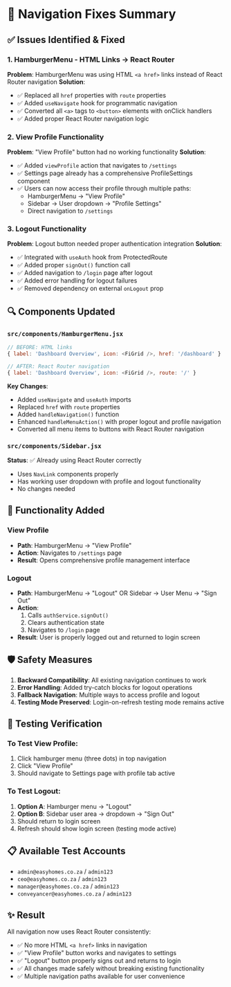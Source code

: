 # 🔧 Navigation Fixes Summary

## ✅ **Issues Identified & Fixed**

### 1. **HamburgerMenu - HTML Links → React Router**
**Problem**: HamburgerMenu was using HTML `<a href>` links instead of React Router navigation
**Solution**: 
- ✅ Replaced all `href` properties with `route` properties
- ✅ Added `useNavigate` hook for programmatic navigation
- ✅ Converted all `<a>` tags to `<button>` elements with onClick handlers
- ✅ Added proper React Router navigation logic

### 2. **View Profile Functionality**
**Problem**: "View Profile" button had no working functionality
**Solution**:
- ✅ Added `viewProfile` action that navigates to `/settings`
- ✅ Settings page already has a comprehensive ProfileSettings component
- ✅ Users can now access their profile through multiple paths:
  - HamburgerMenu → "View Profile"
  - Sidebar → User dropdown → "Profile Settings"
  - Direct navigation to `/settings`

### 3. **Logout Functionality**
**Problem**: Logout button needed proper authentication integration
**Solution**:
- ✅ Integrated with `useAuth` hook from ProtectedRoute
- ✅ Added proper `signOut()` function call
- ✅ Added navigation to `/login` page after logout
- ✅ Added error handling for logout failures
- ✅ Removed dependency on external `onLogout` prop

## 🔍 **Components Updated**

### `src/components/HamburgerMenu.jsx`
```javascript
// BEFORE: HTML links
{ label: 'Dashboard Overview', icon: <FiGrid />, href: '/dashboard' }

// AFTER: React Router navigation  
{ label: 'Dashboard Overview', icon: <FiGrid />, route: '/' }
```

**Key Changes**:
- Added `useNavigate` and `useAuth` imports
- Replaced `href` with `route` properties
- Added `handleNavigation()` function
- Enhanced `handleMenuAction()` with proper logout and profile navigation
- Converted all menu items to buttons with React Router navigation

### `src/components/Sidebar.jsx`
**Status**: ✅ Already using React Router correctly
- Uses `NavLink` components properly
- Has working user dropdown with profile and logout functionality
- No changes needed

## 🎯 **Functionality Added**

### **View Profile**
- **Path**: HamburgerMenu → "View Profile"
- **Action**: Navigates to `/settings` page
- **Result**: Opens comprehensive profile management interface

### **Logout**
- **Path**: HamburgerMenu → "Logout" OR Sidebar → User Menu → "Sign Out"
- **Action**: 
  1. Calls `authService.signOut()`
  2. Clears authentication state
  3. Navigates to `/login` page
- **Result**: User is properly logged out and returned to login screen

## 🛡️ **Safety Measures**

1. **Backward Compatibility**: All existing navigation continues to work
2. **Error Handling**: Added try-catch blocks for logout operations
3. **Fallback Navigation**: Multiple ways to access profile and logout
4. **Testing Mode Preserved**: Login-on-refresh testing mode remains active

## 🧪 **Testing Verification**

### **To Test View Profile**:
1. Click hamburger menu (three dots) in top navigation
2. Click "View Profile"
3. Should navigate to Settings page with profile tab active

### **To Test Logout**:
1. **Option A**: Hamburger menu → "Logout"
2. **Option B**: Sidebar user area → dropdown → "Sign Out"
3. Should return to login screen
4. Refresh should show login screen (testing mode active)

## 📋 **Available Test Accounts**
- `admin@easyhomes.co.za` / `admin123`
- `ceo@easyhomes.co.za` / `admin123`
- `manager@easyhomes.co.za` / `admin123`
- `conveyancer@easyhomes.co.za` / `admin123`

## ✨ **Result**

All navigation now uses React Router consistently:
- ✅ No more HTML `<a href>` links in navigation
- ✅ "View Profile" button works and navigates to settings
- ✅ "Logout" button properly signs out and returns to login
- ✅ All changes made safely without breaking existing functionality
- ✅ Multiple navigation paths available for user convenience 